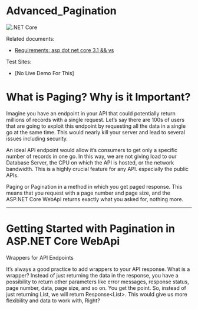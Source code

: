 # Advanced_Pagination

![.NET Core](https://github.com/khalifa005/Advanced_Pagination)

Related documents:

* [Requirements: asp dot net core 3.1 && vs ]()

Test Sites:

* [No Live Demo For This]

# What is Paging? Why is it Important?

Imagine you have an endpoint in your API that could potentially return millions of records with a single request. Let’s say there are 100s of users that are going to exploit this endpoint by requesting all the data in a single go at the same time. This would nearly kill your server and lead to several issues including security.

An ideal API endpoint would allow it’s consumers to get only a specific number of records in one go. In this way, we are not giving load to our Database Server, the CPU on which the API is hosted, or the network bandwidth. This is a highly crucial feature for any API. especially the public APIs.

Paging or Pagination in a method in which you get paged response. This means that you request with a page number and page size, and the ASP.NET Core WebApi returns exactly what you asked for, nothing more.

-----------------------------------
# Getting Started with Pagination in ASP.NET Core WebApi
Wrappers for API Endpoints

It’s always a good practice to add wrappers to your API response. What is a wrapper? Instead of just returning the data in the response, you have a possibility to return other parameters like error messages, response status, page number, data, page size, and so on. You get the point. So, instead of just returning List<Customer>, we will return Response<List<Customer>>. This would give us more flexibility and data to work with, Right?
